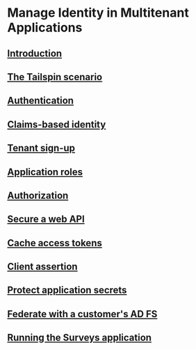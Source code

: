 # Manage Identity in Multitenant Applications
## [Introduction](./index.md)
## [The Tailspin scenario](./tailspin.md)
## [Authentication](./authenticate.md)
## [Claims-based identity](./claims.md)
## [Tenant sign-up](./signup.md)
## [Application roles](./app-roles.md)
## [Authorization](./authorize.md)
## [Secure a web API](./web-api.md)
## [Cache access tokens](./token-cache.md)
## [Client assertion](./client-assertion.md)
## [Protect application secrets](./key-vault.md)
## [Federate with a customer's AD FS](./adfs.md)
## [Running the Surveys application](./running-the-app.md)
    